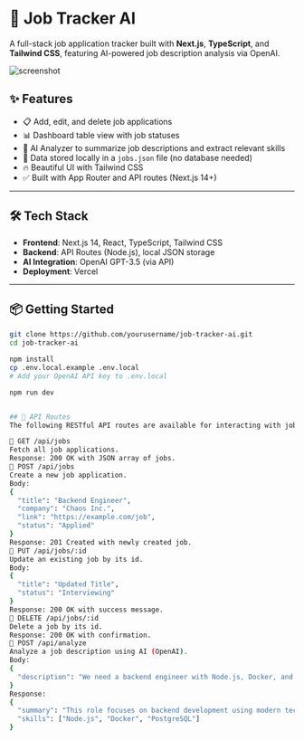 # 🧠 Job Tracker AI

A full-stack job application tracker built with **Next.js**, **TypeScript**, and **Tailwind CSS**, featuring AI-powered job description analysis via OpenAI.

![screenshot](./public/screenshot.png)

## ✨ Features

- 📋 Add, edit, and delete job applications
- 📊 Dashboard table view with job statuses
- 🧠 AI Analyzer to summarize job descriptions and extract relevant skills
- 💾 Data stored locally in a `jobs.json` file (no database needed)
- 🔥 Beautiful UI with Tailwind CSS
- ✅ Built with App Router and API routes (Next.js 14+)

---

## 🛠 Tech Stack

- **Frontend**: Next.js 14, React, TypeScript, Tailwind CSS
- **Backend**: API Routes (Node.js), local JSON storage
- **AI Integration**: OpenAI GPT-3.5 (via API)
- **Deployment**: Vercel

---

## 📦 Getting Started

```bash
git clone https://github.com/yourusername/job-tracker-ai.git
cd job-tracker-ai

npm install
cp .env.local.example .env.local
# Add your OpenAI API key to .env.local

npm run dev


## 📡 API Routes
The following RESTful API routes are available for interacting with job applications.

🔹 GET /api/jobs
Fetch all job applications.
Response: 200 OK with JSON array of jobs.
🔹 POST /api/jobs
Create a new job application.
Body:
{
  "title": "Backend Engineer",
  "company": "Chaos Inc.",
  "link": "https://example.com/job",
  "status": "Applied"
}
Response: 201 Created with newly created job.
🔹 PUT /api/jobs/:id
Update an existing job by its id.
Body:
{
  "title": "Updated Title",
  "status": "Interviewing"
}
Response: 200 OK with success message.
🔹 DELETE /api/jobs/:id
Delete a job by its id.
Response: 200 OK with confirmation.
🤖 POST /api/analyze
Analyze a job description using AI (OpenAI).
Body:
{
  "description": "We need a backend engineer with Node.js, Docker, and PostgreSQL experience."
}
Response:
{
  "summary": "This role focuses on backend development using modern tech.",
  "skills": ["Node.js", "Docker", "PostgreSQL"]
}